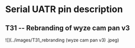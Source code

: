 # Serial UATR pin description  

## T31 -- Rebranding of wyze cam pan v3 

![](../images/T31_rebranding (wyze cam pan v3) .jpeg)

